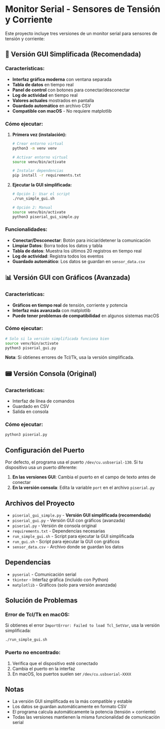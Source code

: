 # Monitor Serial - Sensores de Tensión y Corriente

Este proyecto incluye tres versiones de un monitor serial para sensores de tensión y corriente:

## 🎨 Versión GUI Simplificada (Recomendada)

### Características:
- **Interfaz gráfica moderna** con ventana separada
- **Tabla de datos** en tiempo real
- **Panel de control** con botones para conectar/desconectar
- **Log de actividad** en tiempo real
- **Valores actuales** mostrados en pantalla
- **Guardado automático** en archivo CSV
- **Compatible con macOS** - No requiere matplotlib

### Cómo ejecutar:

1. **Primera vez (instalación):**
   ```bash
   # Crear entorno virtual
   python3 -m venv venv
   
   # Activar entorno virtual
   source venv/bin/activate
   
   # Instalar dependencias
   pip install -r requirements.txt
   ```

2. **Ejecutar la GUI simplificada:**
   ```bash
   # Opción 1: Usar el script
   ./run_simple_gui.sh
   
   # Opción 2: Manual
   source venv/bin/activate
   python3 piserial_gui_simple.py
   ```

### Funcionalidades:
- **Conectar/Desconectar**: Botón para iniciar/detener la comunicación
- **Limpiar Datos**: Borra todos los datos y tabla
- **Tabla de datos**: Muestra los últimos 20 registros en tiempo real
- **Log de actividad**: Registra todos los eventos
- **Guardado automático**: Los datos se guardan en `sensor_data.csv`

## 📊 Versión GUI con Gráficos (Avanzada)

### Características:
- **Gráficos en tiempo real** de tensión, corriente y potencia
- **Interfaz más avanzada** con matplotlib
- **Puede tener problemas de compatibilidad** en algunos sistemas macOS

### Cómo ejecutar:
```bash
# Solo si la versión simplificada funciona bien
source venv/bin/activate
python3 piserial_gui.py
```

**Nota**: Si obtienes errores de Tcl/Tk, usa la versión simplificada.

## 📟 Versión Consola (Original)

### Características:
- Interfaz de línea de comandos
- Guardado en CSV
- Salida en consola

### Cómo ejecutar:
```bash
python3 piserial.py
```

## Configuración del Puerto

Por defecto, el programa usa el puerto `/dev/cu.usbserial-130`. Si tu dispositivo usa un puerto diferente:

1. **En las versiones GUI**: Cambia el puerto en el campo de texto antes de conectar
2. **En la versión consola**: Edita la variable `port` en el archivo `piserial.py`

## Archivos del Proyecto

- `piserial_gui_simple.py` - **Versión GUI simplificada (recomendada)**
- `piserial_gui.py` - Versión GUI con gráficos (avanzada)
- `piserial.py` - Versión de consola original
- `requirements.txt` - Dependencias necesarias
- `run_simple_gui.sh` - Script para ejecutar la GUI simplificada
- `run_gui.sh` - Script para ejecutar la GUI con gráficos
- `sensor_data.csv` - Archivo donde se guardan los datos

## Dependencias

- `pyserial` - Comunicación serial
- `tkinter` - Interfaz gráfica (incluido con Python)
- `matplotlib` - Gráficos (solo para versión avanzada)

## Solución de Problemas

### Error de Tcl/Tk en macOS:
Si obtienes el error `ImportError: Failed to load Tcl_SetVar`, usa la versión simplificada:
```bash
./run_simple_gui.sh
```

### Puerto no encontrado:
1. Verifica que el dispositivo esté conectado
2. Cambia el puerto en la interfaz
3. En macOS, los puertos suelen ser `/dev/cu.usbserial-XXXX`

## Notas

- La versión GUI simplificada es la más compatible y estable
- Los datos se guardan automáticamente en formato CSV
- El programa calcula automáticamente la potencia (tensión × corriente)
- Todas las versiones mantienen la misma funcionalidad de comunicación serial 